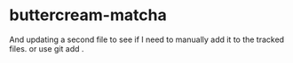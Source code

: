 # buttercream-matcha
And updating a second file to see if I need to manually add it to the tracked files. or use git add .
